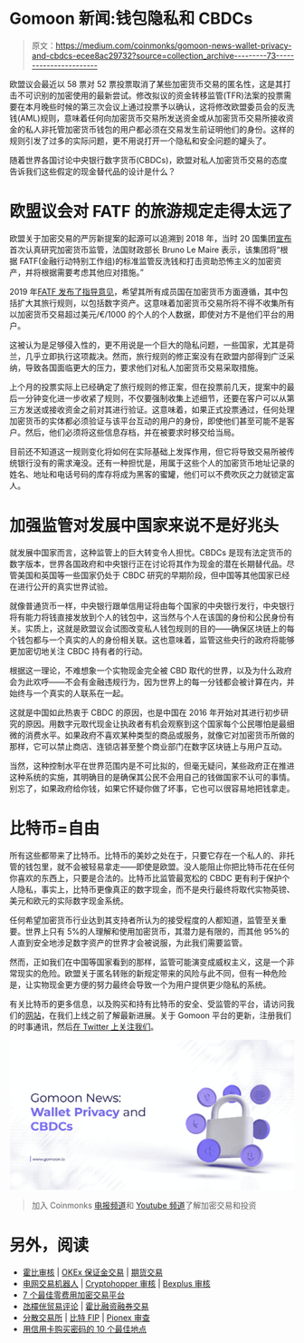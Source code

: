 # Gomoon 新闻:钱包隐私和 CBDCs

> 原文：<https://medium.com/coinmonks/gomoon-news-wallet-privacy-and-cbdcs-ecee8ac29732?source=collection_archive---------73----------------------->

欧盟议会最近以 58 票对 52 票投票取消了某些加密货币交易的匿名性，这是其打击不可识别的加密使用的最新尝试。修改拟议的资金转移监管(TFR)法案的投票需要在本月晚些时候的第三次会议上通过投票予以确认，这将修改欧盟委员会的反洗钱(AML)规则，意味着任何向加密货币交易所发送资金或从加密货币交易所接收资金的私人非托管加密货币钱包的用户都必须在交易发生前证明他们的身份。这样的规则引发了过多的实际问题，更不用说打开一个隐私和安全问题的罐头了。

随着世界各国讨论中央银行数字货币(CBDCs)，欧盟对私人加密货币交易的态度告诉我们这些假定的现金替代品的设计是什么？

# 欧盟议会对 FATF 的旅游规定走得太远了

欧盟关于加密交易的严厉新提案的起源可以追溯到 2018 年，当时 20 国集团[宣布](https://fullycrypto.com/g20-agrees-cryptos-can-be-beneficial-to-the-global-economy)首次认真研究加密货币监管，法国财政部长 Bruno Le Maire 表示，该集团将“根据 FATF(金融行动特别工作组)的标准监管反洗钱和打击资助恐怖主义的加密资产，并将根据需要考虑其他应对措施。”

2019 年[FATF 发布了指导意见](https://static.coindesk.com/wp-content/uploads/2019/06/Embargo-Virtual-Asset-Guidance.pdf)，希望其所有成员国在加密货币方面遵循，其中包括扩大其旅行规则，以包括数字资产。这意味着加密货币交易所将不得不收集所有以加密货币交易超过美元/€/1000 的个人的个人数据，即使对方不是他们平台的用户。

这被认为是足够侵入性的，更不用说是一个巨大的隐私问题，一些国家，尤其是荷兰，几乎立即执行这项裁决。然而，旅行规则的修正案没有在欧盟内部得到广泛采纳，导致各国面临更大的压力，要求他们对私人加密货币交易采取措施。

上个月的投票实际上已经确定了旅行规则的修正案，但在投票前几天，提案中的最后一分钟变化进一步收紧了规则，不仅要强制收集上述细节，还要在客户可以从第三方发送或接收资金之前对其进行验证。这意味着，如果正式投票通过，任何处理加密货币的实体都必须验证与该平台互动的用户的身份，即使他们甚至可能不是客户。然后，他们必须将这些信息存档，并在被要求时移交给当局。

目前还不知道这一规则变化将如何在实际基础上发挥作用，但它将导致交易所被传统银行没有的需求淹没。还有一种担忧是，用属于这些个人的加密货币地址记录的姓名、地址和电话号码的库存将成为黑客的蜜罐，他们可以不费吹灰之力就锁定富人。

# 加强监管对发展中国家来说不是好兆头

就发展中国家而言，这种监管上的巨大转变令人担忧。CBDCs 是现有法定货币的数字版本，世界各国政府和中央银行正在讨论将其作为现金的潜在长期替代品。尽管美国和英国等一些国家仍处于 CBDC 研究的早期阶段，但中国等其他国家已经在进行公开的真实世界试验。

就像普通货币一样，中央银行跟单信用证将由每个国家的中央银行发行，中央银行将有能力将钱直接发放到个人的钱包中，这当然与个人在该国的身份和公民身份有关。实质上，这就是欧盟议会试图改变私人钱包规则的目的——确保区块链上的每个钱包都与一个真实的人的身份相关联。这也意味着，监管这些央行的政府将能够更加密切地关注 CBDC 持有者的行动。

根据这一理论，不难想象一个实物现金完全被 CBD 取代的世界，以及为什么政府会为此欢呼——不会有金融违规行为，因为世界上的每一分钱都会被计算在内，并始终与一个真实的人联系在一起。

这就是中国如此热衷于 CBDC 的原因，也是中国在 2016 年开始对其进行初步研究的原因。用数字元取代现金让执政者有机会观察到这个国家每个公民哪怕是最细微的消费水平。如果政府不喜欢某种类型的商品或服务，就像它对加密货币所做的那样，它可以禁止商店、连锁店甚至整个商业部门在数字区块链上与用户互动。

当然，这种控制水平在世界范围内是不可比拟的，但毫无疑问，某些政府正在推进这种系统的实施，其明确目的是确保其公民不会用自己的钱做国家不认可的事情。别忘了，如果政府给你钱，如果它怀疑你做了坏事，它也可以很容易地把钱拿走。

# 比特币=自由

所有这些都带来了比特币。比特币的美妙之处在于，只要它存在一个私人的、非托管的钱包里，就不会被轻易拿走——即使是欧盟。没人能阻止你把比特币花在任何你喜欢的东西上，只要是合法的。比特币比监管最宽松的 CBDC 更有利于保护个人隐私，事实上，比特币更像真正的数字现金，而不是央行最终将取代实物英镑、美元和欧元的实际数字现金系统。

任何希望加密货币行业达到其支持者所认为的接受程度的人都知道，监管至关重要。世界上只有 5%的人理解和使用加密货币，其潜力是有限的，而其他 95%的人直到安全地涉足数字资产的世界才会被说服，为此我们需要监管。

然而，正如我们在中国等国家看到的那样，监管可能演变成威权主义，这是一个非常现实的危险。欧盟关于匿名转账的新规定带来的风险与此不同，但有一种危险是，让实物现金更方便的努力最终会导致一个为用户提供更少隐私的系统。

有关比特币的更多信息，以及购买和持有比特币的安全、受监管的平台，请访问我们的[网站](https://www.gomoon.io/)，在我们上线之前了解最新进展。关于 Gomoon 平台的更新，注册我们的时事通讯，然后[在 Twitter 上关注我们](https://twitter.com/gomoon)。

![](img/c7c400f85ce412da95648168b5c2086c.png)

> 加入 Coinmonks [电报频道](https://t.me/coincodecap)和 [Youtube 频道](https://www.youtube.com/c/coinmonks/videos)了解加密交易和投资

# 另外，阅读

*   [霍比审核](https://coincodecap.com/huobi-review) | [OKEx 保证金交易](https://coincodecap.com/okex-margin-trading) | [期货交易](https://coincodecap.com/futures-trading)
*   [电网交易机器人](https://coincodecap.com/grid-trading) | [Cryptohopper 审核](/coinmonks/cryptohopper-review-a388ff5bae88) | [Bexplus 审核](https://coincodecap.com/bexplus-review)
*   [7 个最佳零费用加密交易平台](https://coincodecap.com/zero-fee-crypto-exchanges)
*   [氹欞侊贸易评论](https://coincodecap.com/anny-trade-review) | [霍比融资融券交易](/coinmonks/huobi-margin-trading-b3b06cdc1519)
*   [分散交易所](https://coincodecap.com/what-are-decentralized-exchanges) | [比特 FIP](https://coincodecap.com/bitbns-fip) | [Pionex 审查](https://coincodecap.com/pionex-review-exchange-with-crypto-trading-bot)
*   [用信用卡购买密码的 10 个最佳地点](https://coincodecap.com/buy-crypto-with-credit-card)